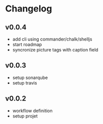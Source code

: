 # Changelog

## v0.0.4
- add cli using commander/chalk/shelljs
- start roadmap
- syncronize picture tags with caption field

## v0.0.3
- setup sonarqube
- setup travis

## v0.0.2
- workflow definition
- setup projet
